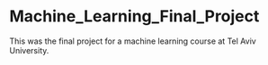 # Machine_Learning_Final_Project
This was the final project for a machine learning course at Tel Aviv University.
